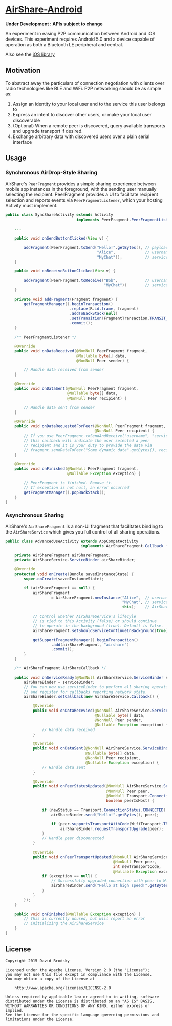# [AirShare-Android](https://github.com/OnlyInAmerica/AirShare-Android)

**Under Development : APIs subject to change**

An experiment in easing P2P communication between Android and iOS devices. This experiment requires Android 5.0 and a device capable of operation as both a Bluetooth LE peripheral and central.

Also see the [iOS library](https://github.com/chrisballinger/AirShare)

## Motivation

To abstract away the particulars of connection negotiation with clients over radio technologies like BLE and WiFi.
P2P networking should be as simple as:

1. Assign an identity to your local user and to the service this user belongs to
1. Express an intent to discover other users, or make your local user discoverable
1. (Optional) When a remote peer is discovered, query available transports and upgrade transport if desired.
1. Exchange arbitrary data with discovered users over a plain serial interface

## Usage

### Synchronous AirDrop-Style Sharing

AirShare's `PeerFragment` provides a simple sharing experience between mobile app instances in the foreground, with the sending user manually selecting the recipient. PeerFragment provides a UI to facilitate recipient selection and reports events via `PeerFragmentListener`, which your hosting Activity must implement.


```java
public class SyncShareActivity extends Activity
                               implements PeerFragment.PeerFragmentListener {

    ...

    public void onSendButtonClicked(View v) {

        addFragment(PeerFragment.toSend("Hello!".getBytes(), // payload to send
                                        "Alice",             // username
                                        "MyChat"));          // service name
    }

    public void onReceiveButtonClicked(View v) {

        addFragment(PeerFragment.toReceive("Bob",            // username
                                           "MyChat"))        // service name
    }

    private void addFragment(Fragment fragment) {
        getFragmentManager().beginTransaction()
                            .replace(R.id.frame, fragment)
                            .addToBackStack(null)                                       // Allow user to remove fragment via Back navigation. Recommended if Fragment occupies entire screen
                            .setTransition(FragmentTransaction.TRANSIT_FRAGMENT_OPEN)   // Add a simple transition
                            .commit();
    }

    /** PeerFragmentListener */

    @Override
    public void onDataReceived(@NonNull PeerFragment fragment,
                               @Nullable byte[] data,
                               @NonNull Peer sender) {

        // Handle data received from sender
    }

    @Override
    public void onDataSent(@NonNull PeerFragment fragment,
                           @Nullable byte[] data,
                           @NonNull Peer recipient) {

        // Handle data sent from sender
    }

    @Override
    public void onDataRequestedForPeer(@NonNull PeerFragment fragment,
                                       @NonNull Peer recipient) {
        // If you use PeerFragment.toSendAndReceive("username", "service"),
        // this callback will indicate the user selected a peer 
        // recipient and it is your duty to provide the data via
        // fragment.sendDataToPeer("Some dynamic data".getBytes(), recipient);
    }

    @Override
    public void onFinished(@NonNull PeerFragment fragment,
                           @Nullable Exception exception) {

        // PeerFragment is finished. Remove it.
        // If exception is not null, an error occurred
        getFragmentManager().popBackStack();
    }
}
```

### Asynchronous Sharing

AirShare's `AirShareFragment` is a non-UI fragment that facilitates binding to the `AirShareService` which gives you full control of all sharing operations.

```java
public class AdvancedUseActivity extends AppCompatActivity
                                 implements AirShareFragment.Callback {

    private AirShareFragment airShareFragment;
    private AirShareService.ServiceBinder airShareBinder;

    @Override
    protected void onCreate(Bundle savedInstanceState) {
        super.onCreate(savedInstanceState);

        if (airShareFragment == null) {
            airShareFragment
                    = AirShareFragment.newInstance("Alice",  // username
                                                   "MyChat", // service name
                                                   this);    // AirShareFragment.Callback

            // Control whether AirShareService's lifecyle
            // is tied to this Activity (false) or should continue
            // to operate in the background (true). Default is false.
            airShareFragment.setShouldServiceContinueInBackground(true);

            getSupportFragmentManager().beginTransaction()
                    .add(airShareFragment, "airshare")
                    .commit();
        }
    }

    /** AirShareFragment.AirShareCallback */

    public void onServiceReady(@NonNull AirShareService.ServiceBinder serviceBinder) {
        airShareBinder = serviceBinder;
        // You can now use serviceBinder to perform all sharing operations
        // and register for callbacks reporting network state.
        airShareBinder.setCallback(new AirShareService.Callback() {

            @Override
            public void onDataRecevied(@NonNull AirShareService.ServiceBinder binder,
                                       @Nullable byte[] data,
                                       @NonNull Peer sender,
                                       @Nullable Exception exception) {
                // Handle data received
            }

            @Override
            public void onDataSent(@NonNull AirShareService.ServiceBinder binder,
                                   @Nullable byte[] data,
                                   @NonNull Peer recipient,
                                   @Nullable Exception exception) {
                // Handle data sent
            }

            @Override
            public void onPeerStatusUpdated(@NonNull AirShareService.ServiceBinder binder,
                                            @NonNull Peer peer,
                                            @NonNull Transport.ConnectionStatus newStatus,
                                            boolean peerIsHost) {

                if (newStatus == Transport.ConnectionStatus.CONNECTED) {
                    airShareBinder.send("Hello!".getBytes(), peer);

                    if (peer.supportsTransportWithCode(WifiTransport.TRANSPORT_CODE))
                        airShareBinder.requestTransportUpgrade(peer);
                }
                // Handle peer disconnected
            }

            @Override
            public void onPeerTransportUpdated(@NonNull AirShareService.ServiceBinder binder,
                                               @NonNull Peer peer,
                                               int newTransportCode,
                                               @Nullable Exception exception) {
                if (exception == null) {
                    // Successfully upgraded connection with peer to WiFi Transport
                    airShareBinder.send("Hello at high speed!".getBytes(), peer);
                }
            }
        });
    }

    public void onFinished(@Nullable Exception exception) {
        // This is currently unused, but will report an error
        // initializing the AirShareService
    }
}
```

## License

    Copyright 2015 David Brodsky

    Licensed under the Apache License, Version 2.0 (the "License");
    you may not use this file except in compliance with the License.
    You may obtain a copy of the License at

        http://www.apache.org/licenses/LICENSE-2.0

    Unless required by applicable law or agreed to in writing, software
    distributed under the License is distributed on an "AS IS" BASIS,
    WITHOUT WARRANTIES OR CONDITIONS OF ANY KIND, either express or implied.
    See the License for the specific language governing permissions and
    limitations under the License.